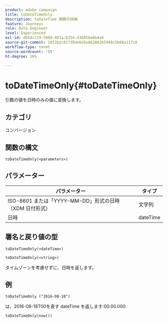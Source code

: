 ```yaml
---
product: adobe campaign
title: toDateTimeOnly
description: toDateTime 関数の詳細
feature: Journeys
role: Data Engineer
level: Experienced
exl-id: db54c119-5080-403a-b254-43645be6b4a8
source-git-commit: 2022b2c81738ae6d3e66280265948c5b88a117c8
workflow-type: tm+mt
source-wordcount: '55'
ht-degree: 16%

---
```


# toDateTimeOnly{#toDateTimeOnly}

引数の値を日時のみの値に変換します。

## カテゴリ

コンバージョン

## 関数の構文

`toDateTimeOnly(<parameters>)`

## パラメーター

| パラメーター | タイプ |
|-----------|------------------|
| ISO-8601 または「YYYY-MM-DD」形式の日時（XDM 日付形式） | 文字列 |
| 日時 | dateTime |

## 署名と戻り値の型

`toDateTimeOnly(<dateTime>)`

`toDateTimeOnly(<string>)`
<!--`toDateTimeOnly(<integer>,<integer>,<integer>)`
`toDateTimeOnly(<integer>,<integer>,<integer>,<integer>,<integer>,<integer>)`-->

タイムゾーンを考慮せずに、日時を返します。

## 例

`toDateTimeOnly ("2016-08-18")`

は、2016-08-18T00を表す dateTime を返します:00:00.000

`toDateTimeOnly(now())`

<!--`toDateTimeOnly(2016,8,18,23,17,59)`

Returns 2016-08-18T23:17:59.000.

`toDateTimeOnly(2016,8,18)`

Returns 2016-08-18T00:00:00.000.-->
